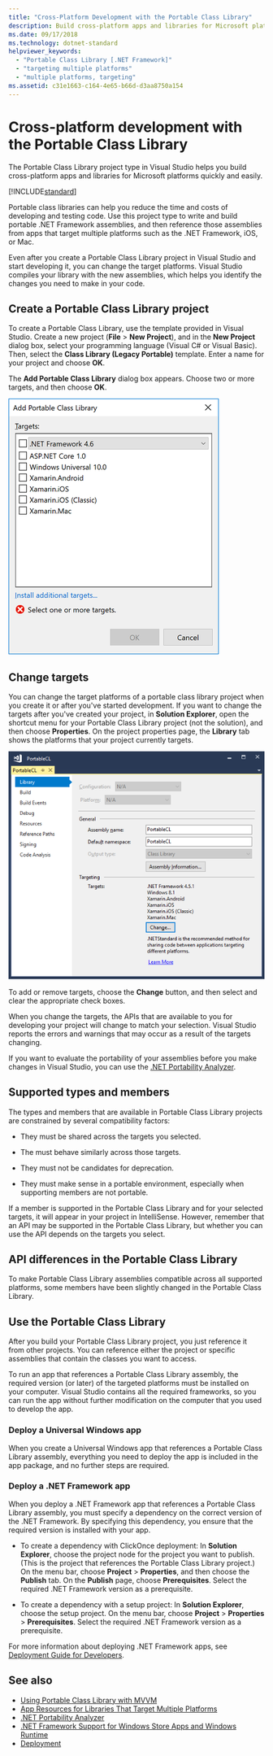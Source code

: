 ```yaml
---
title: "Cross-Platform Development with the Portable Class Library"
description: Build cross-platform apps and libraries for Microsoft platforms quickly and easily using the Portable Class Library project type in .NET.
ms.date: 09/17/2018
ms.technology: dotnet-standard
helpviewer_keywords:
  - "Portable Class Library [.NET Framework]"
  - "targeting multiple platforms"
  - "multiple platforms, targeting"
ms.assetid: c31e1663-c164-4e65-b66d-d3aa8750a154
---
```

# Cross-platform development with the Portable Class Library

The Portable Class Library project type in Visual Studio helps you build cross-platform apps and libraries for Microsoft platforms quickly and easily.

[!INCLUDE[standard](../../../includes/pcl-to-standard.md)]

Portable class libraries can help you reduce the time and costs of developing and testing code. Use this project type to write and build portable .NET Framework assemblies, and then reference those assemblies from apps that target multiple platforms such as the .NET Framework, iOS, or Mac.

Even after you create a Portable Class Library project in Visual Studio and start developing it, you can change the target platforms. Visual Studio compiles your library with the new assemblies, which helps you identify the changes you need to make in your code.

## Create a Portable Class Library project

To create a Portable Class Library, use the template provided in Visual Studio. Create a new project (**File** > **New Project**), and in the **New Project** dialog box, select your programming language (Visual C# or Visual Basic). Then, select the **Class Library (Legacy Portable)** template. Enter a name for your project and choose **OK**.

The **Add Portable Class Library** dialog box appears. Choose two or more targets, and then choose **OK**.

![Add portable class library targets in Visual Studio](media/add-portable-class-library.png)

## Change targets

You can change the target platforms of a portable class library project when you create it or after you've started development. If you want to change the targets after you've created your project, in **Solution Explorer**, open the shortcut menu for your Portable Class Library project (not the solution), and then choose **Properties**. On the project properties page, the **Library** tab shows the platforms that your project currently targets.

![Project properties for Portable Class Library in Visual Studio](media/pcl-project-properties.png)

To add or remove targets, choose the **Change** button, and then select and clear the appropriate check boxes.

When you change the targets, the APIs that are available to you for developing your project will change to match your selection. Visual Studio reports the errors and warnings that may occur as a result of the targets changing.

If you want to evaluate the portability of your assemblies before you make changes in Visual Studio, you can use the [.NET Portability Analyzer](https://marketplace.visualstudio.com/items?itemName=ConnieYau.NETPortabilityAnalyzer).

## Supported types and members

The types and members that are available in Portable Class Library projects are constrained by several compatibility factors:

- They must be shared across the targets you selected.

- The must behave similarly across those targets.

- They must not be candidates for deprecation.

- They must make sense in a portable environment, especially when supporting members are not portable.

If a member is supported in the Portable Class Library and for your selected targets, it will appear in your project in IntelliSense. However, remember that an API may be supported in the Portable Class Library, but whether you can use the API depends on the targets you select.

## API differences in the Portable Class Library

To make Portable Class Library assemblies compatible across all supported platforms, some members have been slightly changed in the Portable Class Library.

## Use the Portable Class Library

After you build your Portable Class Library project, you just reference it from other projects. You can reference either the project or specific assemblies that contain the classes you want to access.

To run an app that references a Portable Class Library assembly, the required version (or later) of the targeted platforms must be installed on your computer. Visual Studio contains all the required frameworks, so you can run the app without further modification on the computer that you used to develop the app.

### Deploy a Universal Windows app

When you create a Universal Windows app that references a Portable Class Library assembly, everything you need to deploy the app is included in the app package, and no further steps are required.

### Deploy a .NET Framework app

When you deploy a .NET Framework app that references a Portable Class Library assembly, you must specify a dependency on the correct version of the .NET Framework. By specifying this dependency, you ensure that the required version is installed with your app.

- To create a dependency with ClickOnce deployment: In **Solution Explorer**, choose the project node for the project you want to publish. (This is the project that references the Portable Class Library project.) On the menu bar, choose **Project** > **Properties**, and then choose the **Publish** tab. On the **Publish** page, choose **Prerequisites**. Select the required .NET Framework version as a prerequisite.

- To create a dependency with a setup project: In **Solution Explorer**, choose the setup project. On the menu bar, choose **Project** > **Properties** > **Prerequisites**. Select the required .NET Framework version as a prerequisite.

For more information about deploying .NET Framework apps, see [Deployment Guide for Developers](../../framework/deployment/deployment-guide-for-developers.md).

## See also

- [Using Portable Class Library with MVVM](using-portable-class-library-with-model-view-view-model.md)
- [App Resources for Libraries That Target Multiple Platforms](app-resources-for-libraries-that-target-multiple-platforms.md)
- [.NET Portability Analyzer](https://marketplace.visualstudio.com/items?itemName=ConnieYau.NETPortabilityAnalyzer)
- [.NET Framework Support for Windows Store Apps and Windows Runtime](support-for-windows-store-apps-and-windows-runtime.md)
- [Deployment](../../framework/deployment/net-framework-applications.md)
